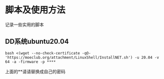 # 脚本及使用方法
记录一些实用的脚本
## DD系统ubuntu20.04
```
bash <(wget --no-check-certificate -qO- 'https://moeclub.org/attachment/LinuxShell/InstallNET.sh') -u 20.04 -v 64 -a -firmware -p ****
```
上面的**请请替换成自己的密码
